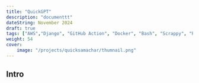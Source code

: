 ```yaml
---
title: "QuickGPT"
description: "documenttt"
dateString: November 2024
draft: true
tags: ["AWS","Django", "GitHub Action", "Docker", "Bash", "Scrappy", "Postgres",  "Edge-tts"]
weight: 54
cover:
    image: "/projects/quicksamachar/thumnail.png"
---
```


## Intro
